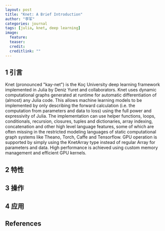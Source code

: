 ```yaml
---
layout: post
title: "Knet: A Brief Introduction"
author: "李军"
categories: journal
tags: [julia, knet, deep learning]
image:
  feature:
  teaser:
  credit: 
  creditlink: ""
---
```


## 1 引言

Knet (pronounced "kay-net") is the Koç University deep learning framework implemented in Julia by Deniz Yuret and collaborators. Knet uses dynamic computational graphs generated at runtime for automatic differentiation of (almost) any Julia code. This allows machine learning models to be implemented by only describing the forward calculation (i.e. the computation from parameters and data to loss) using the full power and expressivity of Julia. The implementation can use helper functions, loops, conditionals, recursion, closures, tuples and dictionaries, array indexing, concatenation and other high level language features, some of which are often missing in the restricted modeling languages of static computational graph systems like Theano, Torch, Caffe and Tensorflow. GPU operation is supported by simply using the KnetArray type instead of regular Array for parameters and data. High performance is achieved using custom memory management and efficient GPU kernels.

## 2 特性

## 3 操作

## 4 应用

## References